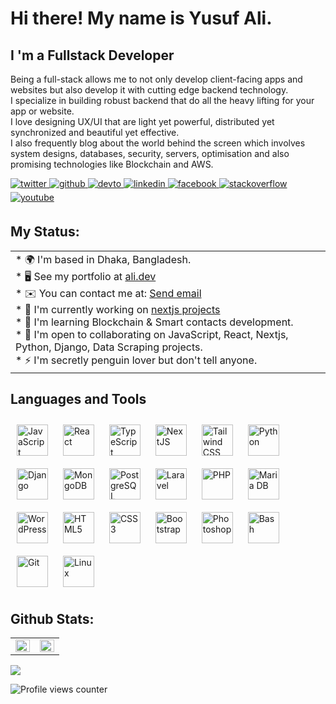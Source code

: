 Hi there! My name is Yusuf Ali.
==================================================================================================================================

I 'm a Fullstack Developer
--------------------------

Being a full-stack allows me to not only develop client-facing apps and websites but also develop it with cutting edge backend technology. <br />
I specialize in building robust backend that do all the heavy lifting for your app or website. <br />
I love designing UX/UI that are light yet powerful, distributed yet synchronized and beautiful yet effective. <br />
I also frequently blog about the world behind the screen which involves system designs, databases, security, servers, optimisation and also promising technologies like Blockchain and AWS. <br />


<a href="https://twitter.com/EsrafilSaikot" target="_blank">
  <img
  src=https://img.shields.io/badge/twitter-%2300acee.svg?&style=for-the-badge&logo=twitter&logoColor=white
  alt=twitter style="margin-bottom: 5px;" />
</a>
<a href="https://github.com/yusufdupsc1" target="_blank">
  <img
  src=https://img.shields.io/badge/github-%2324292e.svg?&style=for-the-badge&logo=github&logoColor=white
  alt=github style="margin-bottom: 5px;" />
</a>
<a href="https://dev.to/yusufdupsc1" target="_blank">
  <img
  src=https://img.shields.io/badge/dev.to-%2308090A.svg?&style=for-the-badge&logo=dev.to&logoColor=white
  alt=devto style="margin-bottom: 5px;" />
</a>
<a href="https://linkedin.com/in/yusuf-ali-16b890216/" target="_blank">
  <img
  src=https://img.shields.io/badge/linkedin-%231E77B5.svg?&style=for-the-badge&logo=linkedin&logoColor=white
  alt=linkedin style="margin-bottom: 5px;" />
</a>
<a
  href="https://www.facebook.com/profile.php?id=100007791609164
"
  target="_blank"
>
  <img
  src=https://img.shields.io/badge/facebook-%232E87FB.svg?&style=for-the-badge&logo=facebook&logoColor=white
  alt=facebook style="margin-bottom: 5px;" />
</a>
<a
  href="https://stackoverflow.com/users/22302835/yusuf-ali"
  target="_blank"
>
  <img
  src=https://img.shields.io/badge/stackoverflow-%23F28032.svg?&style=for-the-badge&logo=stackoverflow&logoColor=white
  alt=stackoverflow style="margin-bottom: 5px;" />
</a>
<a href="https://www.youtube.com/channel/UC3rck9PkVZw4-WhO6IfIieg" target="_blank">
  <img
  src=https://img.shields.io/badge/youtube-%23EE4831.svg?&style=for-the-badge&logo=youtube&logoColor=white
  alt=youtube style="margin-bottom: 5px;" />
</a>
<br />

## My Status:
<table>
  <tr>
    <td align="top" width="100%">
      * 🌍  I'm based in Dhaka, Bangladesh. <br />
      * 🖥️  See my portfolio at <a href="https://ali-peach.vercel.app/" target="_blank">ali.dev<a/>  <br />
      * ✉️  You can contact me at: <a href="mailto:yusufdupsc1@gmail.com" target="_blank">Send email</a> <br />        
      * 🚀  I'm currently working on <a href="https://ali-nextjs-fullstack.vercel.app/" target="_blank">nextjs projects<a/>  <br />
      * 🧠  I'm learning Blockchain & Smart contacts development.  <br />
      * 🤝  I'm open to collaborating on JavaScript, React, Nextjs, Python, Django, Data Scraping projects.  <br />
      * ⚡  I'm secretly penguin lover but don't tell anyone. 
    </td>
    <td />
  </tr>
</table>

## Languages and Tools
<div>
  <a href="https://www.javascript.com/" target="_blank"
    ><img
      style="margin: 10px"
      src="https://profilinator.rishav.dev/skills-assets/javascript-original.svg"
      alt="JavaScript"
      height="50"
  /></a>
  <a href="https://reactjs.org/" target="_blank"
    ><img
      style="margin: 10px"
      src="https://profilinator.rishav.dev/skills-assets/react-original-wordmark.svg"
      alt="React"
      height="50"
  /></a>
  <a href="https://www.typescriptlang.org/" target="_blank"
    ><img
      style="margin: 10px"
      src="https://profilinator.rishav.dev/skills-assets/typescript-original.svg"
      alt="TypeScript"
      height="50"
  /></a>
  <a href="https://nextjs.org/" target="_blank"
    ><img
      style="margin: 10px"
      src="https://profilinator.rishav.dev/skills-assets/nextjs.png"
      alt="NextJS"
      height="50"
  /></a>
  <a href="https://www.tailwindcss.com/" target="_blank"
    ><img
      style="margin: 10px"
      src="https://profilinator.rishav.dev/skills-assets/tailwindcss.svg"
      alt="Tailwind CSS"
      height="50"
  /></a>
  <a href="https://www.python.org/" target="_blank"
    ><img
      style="margin: 10px"
      src="https://profilinator.rishav.dev/skills-assets/python-original.svg"
      alt="Python"
      height="50"
  /></a>
  <a href="https://www.djangoproject.com/" target="_blank"
    ><img
      style="margin: 10px"
      src="https://profilinator.rishav.dev/skills-assets/django-original.svg"
      alt="Django"
      height="50"
  /></a>
  <a href="https://www.mongodb.com/" target="_blank"
    ><img
      style="margin: 10px"
      src="https://profilinator.rishav.dev/skills-assets/mongodb-original-wordmark.svg"
      alt="MongoDB"
      height="50"
  /></a>
  <a href="https://www.postgresql.org/" target="_blank"
    ><img
      style="margin: 10px"
      src="https://profilinator.rishav.dev/skills-assets/postgresql-original-wordmark.svg"
      alt="PostgreSQL"
      height="50"
  /></a>
  <a href="https://laravel.com/" target="_blank"
    ><img
      style="margin: 10px"
      src="https://profilinator.rishav.dev/skills-assets/laravel-plain-wordmark.svg"
      alt="Laravel"
      height="50"
  /></a>
  <a href="https://www.php.net/" target="_blank"
    ><img
      style="margin: 10px"
      src="https://profilinator.rishav.dev/skills-assets/php-original.svg"
      alt="PHP"
      height="50"
  /></a>
  <a href="https://mariadb.org/" target="_blank"
    ><img
      style="margin: 10px"
      src="https://profilinator.rishav.dev/skills-assets/mariadb.png"
      alt="Maria DB"
      height="50"
  /></a>
  <a href="https://wordpress.com/" target="_blank"
    ><img
      style="margin: 10px"
      src="https://profilinator.rishav.dev/skills-assets/wordpress.png"
      alt="WordPress"
      height="50"
  /></a>
  <a href="https://en.wikipedia.org/wiki/HTML5" target="_blank"
    ><img
      style="margin: 10px"
      src="https://profilinator.rishav.dev/skills-assets/html5-original-wordmark.svg"
      alt="HTML5"
      height="50"
  /></a>
  <a href="https://www.w3schools.com/css/" target="_blank"
    ><img
      style="margin: 10px"
      src="https://profilinator.rishav.dev/skills-assets/css3-original-wordmark.svg"
      alt="CSS3"
      height="50"
  /></a>
  <a href="https://getbootstrap.com/docs/3.4/javascript/" target="_blank"
    ><img
      style="margin: 10px"
      src="https://profilinator.rishav.dev/skills-assets/bootstrap-plain.svg"
      alt="Bootstrap"
      height="50"
  /></a>
  <a href="https://www.adobe.com/in/products/photoshop.html" target="_blank"
    ><img
      style="margin: 10px"
      src="https://profilinator.rishav.dev/skills-assets/photoshop-plain.svg"
      alt="Photoshop"
      height="50"
  /></a>
  <a href="https://www.gnu.org/software/bash/" target="_blank"
    ><img
      style="margin: 10px"
      src="https://profilinator.rishav.dev/skills-assets/gnu_bash-icon.svg"
      alt="Bash"
      height="50"
  /></a>
  <a href="https://github.com/" target="_blank"
    ><img
      style="margin: 10px"
      src="https://profilinator.rishav.dev/skills-assets/git-scm-icon.svg"
      alt="Git"
      height="50"
  /></a>
  <a href="https://www.linux.org/" target="_blank"
    ><img
      style="margin: 10px"
      src="https://profilinator.rishav.dev/skills-assets/linux-original.svg"
      alt="Linux"
      height="50"
  /></a>
</div>



## Github Stats:
<table>
  <tr>
    <td align="top" width="50%">
      <img
        src="https://github-readme-stats.vercel.app/api?username=yusufdupsc1&show_icons=true&count_private=true&hide_border=true"
        align="left"
        style="width: 100%"
      />
    </td>
    <td align="top" width="50%">
      <img
        src="https://github-readme-stats.vercel.app/api/top-langs/?username=yusufdupsc1&hide_border=true&layout=compact"
        align="left"
        style="width: 100%"
      />
    </td>
  </tr>
</table>

<a href="http://www.github.com/yusufdupsc1"><img src="https://github-readme-streak-stats.herokuapp.com/?user=yusufdupsc1&stroke=ffffff&background=1c1917&ring=0891b2&fire=0891b2&currStreakNum=ffffff&currStreakLabel=0891b2&sideNums=ffffff&sideLabels=ffffff&dates=ffffff&hide_border=true" />
</a> <br />

![Profile views
counter](https://komarev.com/ghpvc/?username=yusufdupsc1&&style=flat-square)
